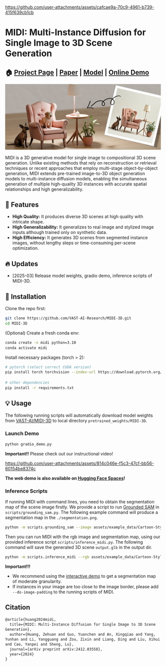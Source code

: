 
https://github.com/user-attachments/assets/cafcae9a-70c9-4961-b739-415f639cb1cb
# MIDI: Multi-Instance Diffusion for Single Image to 3D Scene Generation

## 🏠 [Project Page](https://huanngzh.github.io/MIDI-Page/) | [Paper](https://arxiv.org/abs/2412.03558) | [Model](https://huggingface.co/VAST-AI/MIDI-3D) | [Online Demo](https://huggingface.co/spaces/VAST-AI/MIDI-3D)

![teaser](assets/doc/teaser.png)

MIDI is a 3D generative model for single image to compositional 3D scene generation. Unlike existing methods that rely on reconstruction or retrieval techniques or recent approaches that employ multi-stage object-by-object generation, MIDI extends pre-trained image-to-3D object generation models to multi-instance diffusion models, enabling the simultaneous generation of multiple high-quality 3D instances with accurate spatial relationships and high generalizability.

## 🌟 Features

* **High Quality:** It produces diverse 3D scenes at high quality with intricate shape.
* **High Generalizability:** It generalizes to real image and stylized image inputs although trained only on synthetic data.
* **High Efficiency:** It generates 3D scenes from segmented instance images, without lengthy steps or time-consuming per-scene optimization.

## 🔥 Updates

* [2025-03] Release model weights, gradio demo, inference scripts of MIDI-3D.

## 🔨 Installation

Clone the repo first:

```Bash
git clone https://github.com/VAST-AI-Research/MIDI-3D.git
cd MIDI-3D
```

(Optional) Create a fresh conda env:

```Bash
conda create -n midi python=3.10
conda activate midi
```

Install necessary packages (torch > 2):

```Bash
# pytorch (select correct CUDA version)
pip install torch torchvision --index-url https://download.pytorch.org/whl/cu118

# other dependencies
pip install -r requirements.txt
```

## 💡 Usage

The following running scripts will automatically download model weights from [VAST-AI/MIDI-3D](https://huggingface.co/VAST-AI/MIDI-3D) to local directory `pretrained_weights/MIDI-3D`.

### Launch Demo

```Bash
python gradio_demo.py
```

**Important!!** Please check out our instructional video!

https://github.com/user-attachments/assets/814c046e-f5c3-47cf-bb56-60154be8374c

**The web demo is also available on [Hugging Face Spaces](https://huggingface.co/spaces/VAST-AI/MIDI-3D)!**

### Inference Scripts

If running MIDI with command lines, you need to obtain the segmentation map of the scene image firstly. We provide a script to run [Grounded SAM](https://github.com/IDEA-Research/Grounded-Segment-Anything) in `scripts/grounding_sam.py`. The following example command will produce a segmentation map in the `./segmentation.png`.

```Bash
python -m scripts.grounding_sam --image assets/example_data/Cartoon-Style/04_rgb.png --labels lamp sofa table dog --output ./
```

Then you can run MIDI with the rgb image and segmentation map, using our provided inference script `scripts/inference_midi.py`. The following command will save the generated 3D scene `output.glb` in the output dir.

```Bash
python -m scripts.inference_midi --rgb assets/example_data/Cartoon-Style/00_rgb.png --seg assets/example_data/Cartoon-Style/00_seg.png --output-dir "./"
```

**Important!!!**

* We recommend using the [interactive demo](#launch-demo) to get a segmentation map of moderate granularity.
* If instances in your image are too close to the image border, please add `--do-image-padding` to the running scripts of MIDI.

## Citation

```
@article{huang2024midi,
  title={MIDI: Multi-Instance Diffusion for Single Image to 3D Scene Generation},
  author={Huang, Zehuan and Guo, Yuanchen and An, Xingqiao and Yang, Yunhan and Li, Yangguang and Zou, Zixin and Liang, Ding and Liu, Xihui and Cao, Yanpei and Sheng, Lu},
  journal={arXiv preprint arXiv:2412.03558},
  year={2024}
}
```
